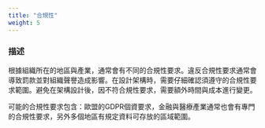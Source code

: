 ```yaml
---
title: "合規性"
weight: 5
---
```


### 描述

根據組織所在的地區與產業，通常會有不同的合規性要求。違反合規性要求通常會導致罰款並對組織聲譽造成影響。在設計架構時，需要仔細確認須遵守的合規性要求範圍。避免在架構設計後，因不符合規性要求，需要額外時間與成本進行變更。

可能的合規性要求包含：歐盟的GDPR個資要求，金融與醫療產業通常也會有專門的合規性要求，另外多個地區有規定資料可存放的區域範圍。